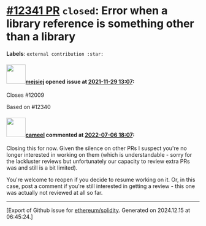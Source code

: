 # [\#12341 PR](https://github.com/ethereum/solidity/pull/12341) `closed`: Error when a library reference is something other than a library
**Labels**: `external contribution :star:`


#### <img src="https://avatars.githubusercontent.com/u/93134155?v=4" width="50">[mejsiej](https://github.com/mejsiej) opened issue at [2021-11-29 13:07](https://github.com/ethereum/solidity/pull/12341):

Closes #12009

Based on #12340

#### <img src="https://avatars.githubusercontent.com/u/137030?v=4" width="50">[cameel](https://github.com/cameel) commented at [2022-07-06 18:07](https://github.com/ethereum/solidity/pull/12341#issuecomment-1176524665):

Closing this for now. Given the silence on other PRs I suspect you're no longer interested in working on them (which is understandable - sorry for the lackluster reviews but unfortunately our capacity to review extra PRs was and still is a bit limited). 

You're welcome to reopen if you decide to resume working on it. Or, in this case, post a comment if you're still interested in getting a review - this one was actually not reviewed at all so far.


-------------------------------------------------------------------------------



[Export of Github issue for [ethereum/solidity](https://github.com/ethereum/solidity). Generated on 2024.12.15 at 06:45:24.]

